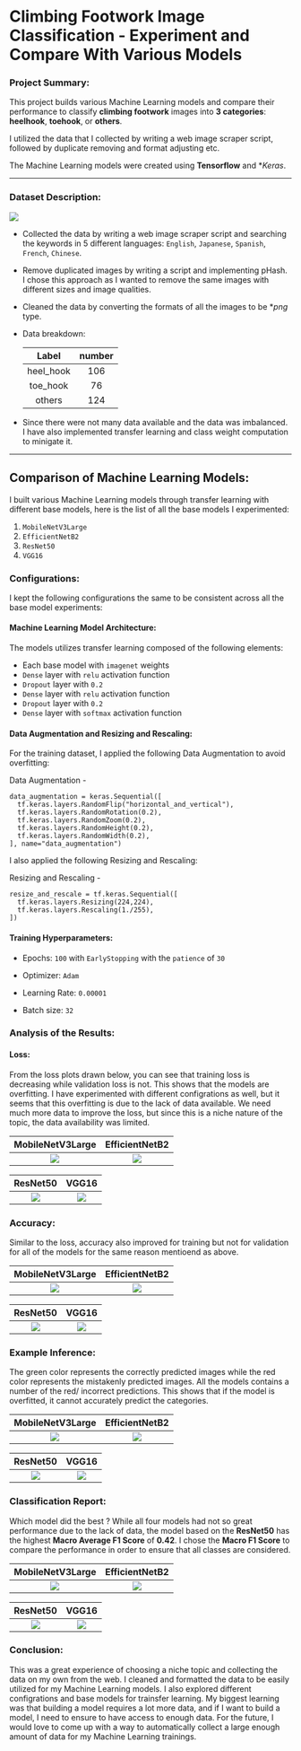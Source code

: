 # Climbing Footwork Image Classification - Experiment and Compare With Various Models

### Project Summary:

This project builds various Machine Learning models and compare their performance to classify **climbing footwork** images into **3 categories**: **heelhook**, **toehook**, or **others**. 

I utilized the data that I collected by writing a web image scraper script, followed by duplicate removing and format adjusting etc.

The Machine Learning models were created using **Tensorflow** and **Keras*.

---

### Dataset Description:

![](./visuals/climbing_footwork_classification_img.png?raw=true) 

- Collected the data by writing a web image scraper script and searching the keywords in 5 different languages: `English`, `Japanese`, `Spanish`, `French`, `Chinese`.
- Remove duplicated images by writing a script and implementing pHash. I chose this approach as I wanted to remove the same images with different sizes and image qualities.
- Cleaned the data by converting the formats of all the images to be **png* type.
- Data breakdown:

    Label	       |  number
    :-----------:|:--------:
    heel_hook    | 106
    toe_hook     | 76
    others       | 124
- Since there were not many data available and the data was imbalanced. I have also implemented transfer learning and class weight computation to minigate it.
  
---

## Comparison of Machine Learning Models:

I built various Machine Learning models through transfer learning with different base models, here is the list of all the base models I experimented:
1) `MobileNetV3Large`
2) `EfficientNetB2`
3) `ResNet50`
4) `VGG16`

### Configurations:

I kept the following configurations the same to be consistent across all the base model experiments: 

#### Machine Learning Model Architecture:

The models utilizes transfer learning composed of the following elements:
- Each base model with `imagenet` weights
- `Dense` layer with `relu` activation function
- `Dropout` layer with `0.2`
- `Dense` layer with `relu` activation function
- `Dropout` layer with `0.2`
- `Dense` layer with `softmax` activation function

#### Data Augmentation and Resizing and Rescaling:

For the training dataset, I applied the following Data Augmentation to avoid overfitting:

Data Augmentation - 
```
data_augmentation = keras.Sequential([
  tf.keras.layers.RandomFlip("horizontal_and_vertical"),
  tf.keras.layers.RandomRotation(0.2),
  tf.keras.layers.RandomZoom(0.2),
  tf.keras.layers.RandomHeight(0.2),
  tf.keras.layers.RandomWidth(0.2),
], name="data_augmentation")
```

I also applied the following Resizing and Rescaling:

Resizing and Rescaling - 
```
resize_and_rescale = tf.keras.Sequential([
  tf.keras.layers.Resizing(224,224),
  tf.keras.layers.Rescaling(1./255),
])
```

#### Training Hyperparameters:

* Epochs: `100` with `EarlyStopping` with the `patience` of `30`
  
* Optimizer: `Adam`

* Learning Rate: `0.00001`

* Batch size: `32`
 
### Analysis of the Results:

#### Loss:

From the loss plots drawn below, you can see that training loss is decreasing while validation loss is not. This shows that the models are overfitting. I have experimented with different configrations as well, but it seems that this overfitting is due to the lack of data available. We need much more data to improve the loss, but since this is a niche nature of the topic, the data availability was limited.

MobileNetV3Large           | EfficientNetB2           
:-------------------------:|:-------------------------:
![](./visuals/MobileNetV3Large/mobilenet_loss.png?raw=true)  | ![](./visuals/EfficientNetB2/efficientnet_loss.png?raw=true) 

| ResNet50                  |  VGG16
|:-------------------------:|:-------------------------:
| ![](./visuals/ResNet50/resnet_loss.png?raw=true) | ![](./visuals/VGG16/vgg_loss.png?raw=true)

### Accuracy:

Similar to the loss, accuracy also improved for training but not for validation for all of the models for the same reason mentioend as above.

MobileNetV3Large           | EfficientNetB2          
:-------------------------:|:-------------------------:
![](./visuals/MobileNetV3Large/mobilenet_accuracy.png?raw=true)  | ![](./visuals/EfficientNetB2/efficientnet_accuracy.png?raw=true)  

| ResNet50                  |  VGG16
|:-------------------------:|:-------------------------:
| ![](./visuals/ResNet50/resnet_accuracy.png?raw=true)  | ![](./visuals/VGG16/vgg_accuracy.png?raw=true) 

### Example Inference:

The green color represents the correctly predicted images while the red color represents the mistakenly predicted images. All the models contains a number of the red/ incorrect predictions. This shows that if the model is overfitted, it cannot accurately predict the categories.  

MobileNetV3Large           | EfficientNetB2       
:-------------------------:|:-------------------------:
![](./visuals/MobileNetV3Large/mobilenet_inference.png?raw=true)   | ![](./visuals/EfficientNetB2/efficientnet_inference.png?raw=true) 

| ResNet50                  |  VGG16
|:-------------------------:|:-------------------------:
| ![](./visuals/ResNet50/resnet_inference.png?raw=true) | ![](./visuals/VGG16/vgg_inference.png?raw=true)

### Classification Report:

Which model did the best ? While all four models had not so great performance due to the lack of data, the model based on the **ResNet50** has the highest **Macro Average F1 Score** of **0.42**. I chose the **Macro F1 Score** to compare the performance in order to ensure that all classes are considered.

MobileNetV3Large           | EfficientNetB2           
:-------------------------:|:-------------------------:
![](./visuals/MobileNetV3Large/mobilenet_classification_report.png?raw=true)  | ![](./visuals/EfficientNetB2/efficientnet_classification_report.png?raw=true) 

| ResNet50                  |  VGG16
|:-------------------------:|:-------------------------:
| ![](./visuals/ResNet50/resnet_classification_report.png?raw=true)  | ![](./visuals/VGG16/vgg_classification_report.png?raw=true) 

### Conclusion:

This was a great experience of choosing a niche topic and collecting the data on my own from the web. I cleaned and formatted the data to be easily utilized for my Machine Learning models. I also explored different configrations and base models for trainsfer learning. My biggest learning was that building a model requires a lot more data, and if I want to build a model, I need to ensure to have access to enough data. For the future, I would love to come up with a way to automatically collect a large enough amount of data for my Machine Learning trainings.